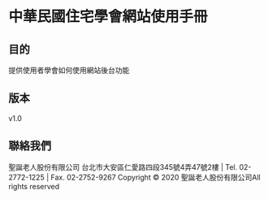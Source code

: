 # 中華民國住宅學會網站使用手冊
## 目的

提供使用者學會如何使用網站後台功能

## 版本
v1.0

## 聯絡我們

聖誕老人股份有限公司
台北市大安區仁愛路四段345號4弄47號2樓
| Tel. 02-2772-1225 | Fax. 02-2752-9267
Copyright © 2020 聖誕老人股份有限公司All rights reserved
